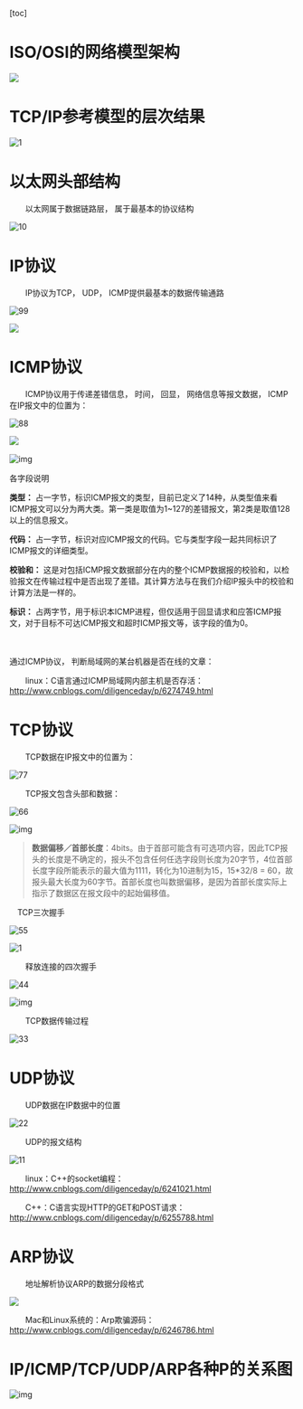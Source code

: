[toc]



# ISO/OSI的网络模型架构

![](../../../images/linux/kernel/network/497865-20170113224812541-390147769.png)



# TCP/IP参考模型的层次结果

![1](../../../images/linux/kernel/network/497865-20170202215337151-1377145897.png)

 

# 以太网头部结构

　　以太网属于数据链路层， 属于最基本的协议结构

![10](../../../images/linux/kernel/network/497865-20170113225118213-725575539.png)

 

# IP协议

　　IP协议为TCP， UDP， ICMP提供最基本的数据传输通路

![99](../../../images/linux/kernel/network/497865-20170113225337713-639753439.png)

 ![](../../../images/linux/kernel/network/6-191106153044K1.png)

# ICMP协议

　　ICMP协议用于传递差错信息， 时间， 回显， 网络信息等报文数据， ICMP在IP报文中的位置为：

![88](../../../images/linux/kernel/network/497865-20170113225641400-13205599.png)

![](../../../images/linux/kernel/network/image-20201114135217673.png)

![img](../../../images/linux/kernel/network/180924150424623.jpg)　

各字段说明

**类型：** 占一字节，标识ICMP报文的类型，目前已定义了14种，从类型值来看ICMP报文可以分为两大类。第一类是取值为1~127的差错报文，第2类是取值128以上的信息报文。

**代码：** 占一字节，标识对应ICMP报文的代码。它与类型字段一起共同标识了ICMP报文的详细类型。

**校验和：** 这是对包括ICMP报文数据部分在内的整个ICMP数据报的校验和，以检验报文在传输过程中是否出现了差错。其计算方法与在我们介绍IP报头中的校验和计算方法是一样的。

**标识：** 占两字节，用于标识本ICMP进程，但仅适用于回显请求和应答ICMP报文，对于目标不可达ICMP报文和超时ICMP报文等，该字段的值为0。

　

通过ICMP协议， 判断局域网的某台机器是否在线的文章： 

　　linux：C语言通过ICMP局域网内部主机是否存活：http://www.cnblogs.com/diligenceday/p/6274749.html

# TCP协议

　　TCP数据在IP报文中的位置为：

![77](../../../images/linux/kernel/network/497865-20170113225913135-875912388.png)

　　TCP报文包含头部和数据：

![66](../../../images/linux/kernel/network/497865-20170113230038541-1746755665.png)

![img](../../../images/linux/kernel/network/ns_pid.png)

> **数据偏移／首部长度**：4bits。由于首部可能含有可选项内容，因此TCP报头的长度是不确定的，报头不包含任何任选字段则长度为20字节，4位首部长度字段所能表示的最大值为1111，转化为10进制为15，15*32/8 = 60，故报头最大长度为60字节。首部长度也叫数据偏移，是因为首部长度实际上指示了数据区在报文段中的起始偏移值。　

　TCP三次握手

![55](../../../images/linux/kernel/network/497865-20170113230155681-49565232.png)

![1](https://images2015.cnblogs.com/blog/816045/201611/816045-20161105220355065-482198403.png)

　　释放连接的四次握手

![44](../../../images/linux/kernel/network/497865-20170113230428056-1706654910.png)

![img](../../../images/linux/kernel/network/tcp_2.png)

　　TCP数据传输过程

![33](../../../images/linux/kernel/network/497865-20170113230230666-1204923277.png)

 

# UDP协议

　　UDP数据在IP数据中的位置

![22](../../../images/linux/kernel/network/497865-20170113230550775-379216265.png)

　　UDP的报文结构

![11](../../../images/linux/kernel/network/497865-20170113230626197-869125799.png)

　　linux：C++的socket编程：http://www.cnblogs.com/diligenceday/p/6241021.html

　　C++：C语言实现HTTP的GET和POST请求：http://www.cnblogs.com/diligenceday/p/6255788.html

 

# ARP协议

　　地址解析协议ARP的数据分段格式

![](../../../images/linux/kernel/network/497865-20170113230732697-680112585.png)

　　Mac和Linux系统的：Arp欺骗源码：http://www.cnblogs.com/diligenceday/p/6246786.html



# IP/ICMP/TCP/UDP/ARP各种P的关系图

![img](../../../images/linux/kernel/network/497865-20170115132002556-941343426.png)
